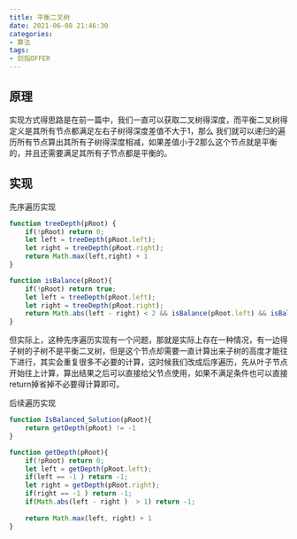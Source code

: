 ```yaml
---
title: 平衡二叉树
date: 2021-06-08 21:46:30
categories: 
- 算法
tags: 
- 剑指OFFER
---
```



## 原理

实现方式得思路是在前一篇中，我们一直可以获取二叉树得深度，而平衡二叉树得定义是其所有节点都满足左右子树得深度差值不大于1，那么 我们就可以递归的遍历所有节点算出其所有子树得深度相减，如果差值小于2那么这个节点就是平衡的，并且还需要满足其所有子节点都是平衡的。


## 实现

先序遍历实现  
```javascript
function treeDepth(pRoot) {
    if(!pRoot) return 0;
    let left = treeDepth(pRoot.left);
    let right = treeDepth(pRoot.right);
    return Math.max(left,right) + 1
}

function isBalance(pRoot){
    if(!pRoot) return true;
    let left = treeDepth(pRoot.left);
    let right = treeDepth(pRoot.right);
    return Math.abs(left - right) < 2 && isBalance(pRoot.left) && isBalance(pRoot.right)
}
```
但实际上，这种先序遍历实现有一个问题，那就是实际上存在一种情况，有一边得子树的子树不是平衡二叉树，但是这个节点却需要一直计算出来子树的高度才能往下进行，其实会重复很多不必要的计算，这时候我们改成后序遍历，先从叶子节点开始往上计算，算出结果之后可以直接给父节点使用，如果不满足条件也可以直接return掉省掉不必要得计算即可。

后续遍历实现  
```javascript
function IsBalanced_Solution(pRoot){
    return getDepth(pRoot) != -1
}

function getDepth(pRoot){
    if(!pRoot) return 0;
    let left = getDepth(pRoot.left);
    if(left == -1 ) return -1;
    let right = getDepth(pRoot.right);
    if(right == -1 ) return -1;
    if(Math.abs(left - right )  > 1) return -1;
    
    return Math.max(left, right) + 1
}
```

